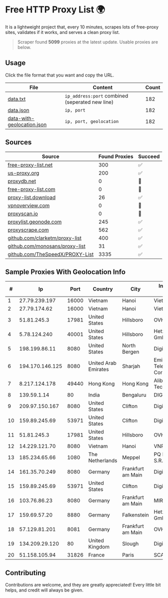 
# Free HTTP Proxy List 🌍

It is a lightweight project that, every 10 minutes, scrapes lots of free-proxy sites, validates if it works, and serves a clean proxy list.


> Scraper found **5099** proxies at the latest update. Usable proxies are below.

## Usage

Click the file format that you want and copy the URL.


|File|Content|Count|
|----|-------|-----|
|[data.txt](https://raw.githubusercontent.com/themiralay/Proxy-List-World/master/data.txt)|`ip_address:port` combined (seperated new line)|182|
|[data.json](https://raw.githubusercontent.com/themiralay/Proxy-List-World/master/data.json)|`ip, port`|182|
|[data-with-geolocation.json](https://raw.githubusercontent.com/themiralay/Proxy-List-World/master/data-with-geolocation.json)|`ip, port, geolocation`|182|

## Sources

|Source|Found Proxies|Succeed|
|------|-------------|-------|
|[free-proxy-list.net](https://free-proxy-list.net)|300|✅|
|[us-proxy.org](https://www.us-proxy.org)|200|✅|
|[proxydb.net](http://proxydb.net)|0|🚫|
|[free-proxy-list.com](https://free-proxy-list.com/?page=&port=&type%5B%5D=http&type%5B%5D=https&up_time=0&search=Search)|0|🚫|
|[proxy-list.download](https://www.proxy-list.download/HTTP)|26|✅|
|[vpnoverview.com](https://vpnoverview.com/privacy/anonymous-browsing/free-proxy-servers)|0|🚫|
|[proxyscan.io](https://www.proxyscan.io)|0|🚫|
|[proxylist.geonode.com](https://proxylist.geonode.com/api/proxy-list?limit=300&page=1&sort_by=lastChecked&sort_type=desc&protocols=http,https)|245|✅|
|[proxyscrape.com](https://api.proxyscrape.com/v2/?request=displayproxies&protocol=http&timeout=10000&country=all&ssl=all&anonymity=all)|562|✅|
|[github.com/clarketm/proxy-list](https://raw.githubusercontent.com/clarketm/proxy-list/master/proxy-list-raw.txt)|400|✅|
|[github.com/monosans/proxy-list](https://raw.githubusercontent.com/monosans/proxy-list/main/proxies/http.txt)|31|✅|
|[github.com/TheSpeedX/PROXY-List](https://raw.githubusercontent.com/TheSpeedX/PROXY-List/master/http.txt)|3335|✅|


## Sample Proxies With Geolocation Info

|#|Ip|Port|Country|City|Internet Service Provider|
|-|--|----|-------|----|-------------------------|
|1|27.79.239.197|16000|Vietnam|Hanoi|Viettel Corporation|
|2|27.79.174.62|16000|Vietnam|Hanoi|Viettel Corporation|
|3|51.81.245.3|17981|United States|Hillsboro|OVH SAS|
|4|5.78.124.240|40001|United States|Hillsboro|Hetzner Online GmbH|
|5|198.199.86.11|8080|United States|North Bergen|DigitalOcean, LLC|
|6|194.170.146.125|8080|United Arab Emirates|Sharjah|Emirates Telecommunications Corporation|
|7|8.217.124.178|49440|Hong Kong|Hong Kong|Alibaba (US) Technology Co., Ltd.|
|8|139.59.1.14|80|India|Bengaluru|DIGITALOCEAN|
|9|209.97.150.167|8080|United States|Clifton|DigitalOcean, LLC|
|10|159.89.245.69|53971|United States|Clifton|DigitalOcean, LLC|
|11|51.81.245.3|17981|United States|Hillsboro|OVH SAS|
|12|14.229.121.70|8080|Vietnam|Hanoi|VNPT|
|13|185.234.65.66|1080|The Netherlands|Meppel|PQ HOSTING PLUS S.R.L.|
|14|161.35.70.249|8080|Germany|Frankfurt am Main|DigitalOcean, LLC|
|15|159.89.245.69|53971|United States|Clifton|DigitalOcean, LLC|
|16|103.76.86.23|8080|Germany|Frankfurt am Main|MIRhosting B.V.|
|17|159.69.57.20|8880|Germany|Falkenstein|Hetzner Online GmbH|
|18|57.129.81.201|8081|Germany|Frankfurt am Main|OVH SAS|
|19|134.209.29.120|80|United Kingdom|Slough|DigitalOcean, LLC|
|20|51.158.105.94|31826|France|Paris|SCALEWAY|



## Contributing

Contributions are welcome, and they are greatly appreciated! Every
little bit helps, and credit will always be given.


